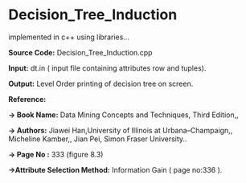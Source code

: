 # Decision_Tree_Induction
implemented in c++ using libraries...

<b>Source Code:</b> Decision_Tree_Induction.cpp

<b>Input:</b> dt.in ( input file containing attributes row and tuples).

<b>Output:</b> Level Order printing of decision tree on screen.

<b>Reference:</b>

 <b>-> Book Name:</b> Data Mining Concepts and Techniques, Third Edition,,

 <b>-> Authors:</b> Jiawei Han,University of Illinois at Urbana–Champaign,, Micheline Kamber,, Jian Pei, Simon Fraser University..

 <b>-> Page No :</b> 333 (figure 8.3)

<b>->Attribute Selection Method:</b> Information Gain ( page no:336 ).
